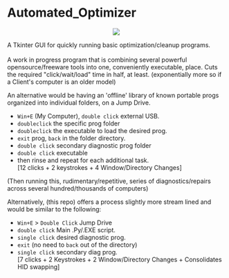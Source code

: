 # Automated_Optimizer
<p align="center">
<img src='http://s16.postimg.org/gxucqw6k5/Untitled.png'>
</p>
A Tkinter GUI for quickly running basic optimization/cleanup programs.<br><br>
A work in progress program that is combining several powerful opensource/freeware tools into one, conveniently executable, place. Cuts the required "click/wait/load" time in half, at least. (exponentially more so if a Client's computer is an older model)

An alternative would be having an 'offline' library of known portable progs organized into individual folders, on a Jump Drive. <br>
* `Win+E` (My Computer), `double click` external USB.
* `doubleclick` the specific prog folder<br>
* `doubleclick` the executable to load the desired prog.<br>
* `exit` prog, `back` in the folder directory.
* `double click` secondary diagnostic prog folder
* `double click` executable
* then rinse and repeat for each additional task. <br>
[12 clicks + 2 keystrokes + 4 Window/Directory Changes]

(Then running this, rudimentary/repetitive, series of diagnostics/repairs across several hundred/thousands of computers)

Alternatively, (this repo) offers a process slightly more stream lined and would be similar to the following:
* `Win+E` > `Double Click` Jump Drive
* `double click` Main .Py/.EXE script.
* `single click` desired diagnostic prog.
* `exit` (no need to `back` out of the directory)
* `single click` secondary diag prog.<br>
[7 clicks + 2 Keystrokes + 2 Window/Directory Changes + Consolidates HID swapping]
